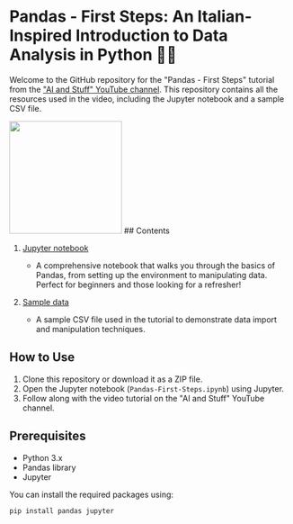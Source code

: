 # Pandas - First Steps: An Italian-Inspired Introduction to Data Analysis in Python 🍝🐍

Welcome to the GitHub repository for the "Pandas - First Steps" tutorial from the <a href="https://www.youtube.com/channel/UCb6Lma_t1CYjumX52ZMXv_g" target="_blank">"AI and Stuff" YouTube channel</a>. This repository contains all the resources used in the video, including the Jupyter notebook and a sample CSV file.

<img src="https://miro.medium.com/v2/resize:fit:1400/1*3GbLagVDPY9QKjjgB_Tfqw.png" width=200>
## Contents

1. <a href="https://github.com/aiandstuff/pandas-first-teps/blob/main/Pandas-First-Steps.ipynb">Jupyter notebook</a>
    - A comprehensive notebook that walks you through the basics of Pandas, from setting up the environment to manipulating data. Perfect for beginners and those looking for a refresher!

2. <a href="https://github.com/aiandstuff/pandas-first-teps/blob/main/sample.csv">Sample data</a>
    - A sample CSV file used in the tutorial to demonstrate data import and manipulation techniques.

## How to Use

1. Clone this repository or download it as a ZIP file.
2. Open the Jupyter notebook (`Pandas-First-Steps.ipynb`) using Jupyter.
3. Follow along with the video tutorial on the "AI and Stuff" YouTube channel.

## Prerequisites

- Python 3.x
- Pandas library
- Jupyter

You can install the required packages using:

```bash
pip install pandas jupyter
